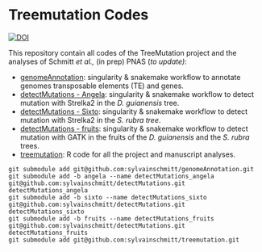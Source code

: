 # Treemutation Codes

[![DOI](https://zenodo.org/badge/715065570.svg)](https://zenodo.org/doi/10.5281/zenodo.10090429)

 This repository contain all codes of the TreeMutation project and the analyses of Schmitt *et al.,* (in prep) PNAS (*to update)*:

* [genomeAnnotation](https://github.com/sylvainschmitt/genomeAnnotation/tree/c0493f536ab7d6915d9eed68a4288dc98a34112d): singularity & snakemake workflow to annotate genomes transposable elements (TE) and genes.
* [detectMutations - Angela](https://github.com/sylvainschmitt/detectMutations/tree/622498154103daccd6795b55362c1d88ca546303): singularity & snakemake workflow to detect mutation with Strelka2 in the *D. guianensis* tree.
* [detectMutations - Sixto](https://github.com/sylvainschmitt/detectMutations/tree/797b07d0757d77347ad9eca11532dab87baa2922): singularity & snakemake workflow to detect mutation with Strelka2 in the *S. rubra tree*.
* [detectMutations - fruits](https://github.com/sylvainschmitt/detectMutations/tree/252323eab5fbf994e09e11579338d462b2b5c707): singularity & snakemake workflow to detect mutation with GATK in the fruits of the *D. guianensis* and the *S. rubra* trees.
* [treemutation](https://github.com/sylvainschmitt/treemutation/tree/fc6a2eeef7b2bb1d178ebfbf3a79652ca13fb9df): R code for all the project and manuscript analyses.

```
git submodule add git@github.com:sylvainschmitt/genomeAnnotation.git
git submodule add -b angela --name detectMutations_angela git@github.com:sylvainschmitt/detectMutations.git detectMutations_angela
git submodule add -b sixto --name detectMutations_sixto git@github.com:sylvainschmitt/detectMutations.git detectMutations_sixto
git submodule add -b fruits --name detectMutations_fruits git@github.com:sylvainschmitt/detectMutations.git detectMutations_fruits
git submodule add git@github.com:sylvainschmitt/treemutation.git
```

